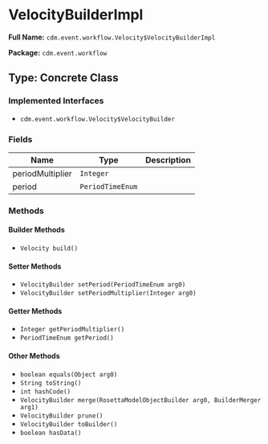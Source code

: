 # VelocityBuilderImpl

**Full Name:** `cdm.event.workflow.Velocity$VelocityBuilderImpl`

**Package:** `cdm.event.workflow`

## Type: Concrete Class

### Implemented Interfaces

- `cdm.event.workflow.Velocity$VelocityBuilder`

### Fields

| Name | Type | Description |
|------|------|-------------|
| periodMultiplier | `Integer` |  |
| period | `PeriodTimeEnum` |  |

### Methods

#### Builder Methods

- `Velocity build()`

#### Setter Methods

- `VelocityBuilder setPeriod(PeriodTimeEnum arg0)`
- `VelocityBuilder setPeriodMultiplier(Integer arg0)`

#### Getter Methods

- `Integer getPeriodMultiplier()`
- `PeriodTimeEnum getPeriod()`

#### Other Methods

- `boolean equals(Object arg0)`
- `String toString()`
- `int hashCode()`
- `VelocityBuilder merge(RosettaModelObjectBuilder arg0, BuilderMerger arg1)`
- `VelocityBuilder prune()`
- `VelocityBuilder toBuilder()`
- `boolean hasData()`

